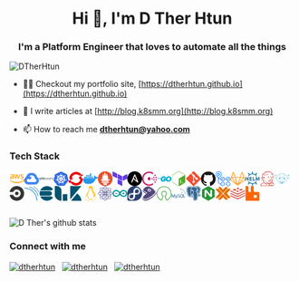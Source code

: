 <h1 align="center">Hi 👋, I'm D Ther Htun</h1>
<h3 align="center">I'm a Platform Engineer that loves to automate all the things</h3>
<p align="left"> <img src="https://komarev.com/ghpvc/?username=DTherHtun" alt="DTherHtun" /> </p>

- 👨‍💻  Checkout my portfolio site, [https://dtherhtun.github.io](https://dtherhtun.github.io)

- 📝  I write articles at [http://blog.k8smm.org](http://blog.k8smm.org)

- 📫  How to reach me **dtherhtun@yahoo.com**

### Tech Stack
<img align="left" alt="AWS" width="26px" src="./svg/amazonaws.svg" />
<img align="left" alt="GCP" width="26px" src="./svg/googlecloud.svg" />
<img align="left" alt="VMWARE" width="26px" src="./svg/vmware.svg" />
<img align="left" alt="Kubernetes" width="26px" src="./svg/kubernetes.svg" />
<img align="left" alt="Openshift" width="26px" src="./svg/redhatopenshift.svg" />
<img align="left" alt="Docker" width="26px" src="./svg/docker.svg" />
<img align="left" alt="Prometheus" width="26px" src="./svg/prometheus.svg" />
<img align="left" alt="Terraform" width="26px" src="./svg/terraform.svg" />
<img align="left" alt="Ansible" width="26px" src="./svg/ansible.svg" />
<img align="left" alt="Consul" width="26px" src="./svg/consul.svg" />
<img align="left" alt="Golang" width="26px" src="./svg/go.svg" />
<img align="left" alt="Bash" width="26px" src="./svg/gnubash.svg" />
<img align="left" alt="Git" width="26px" src="./svg/git.svg" />
<img align="left" alt="GitHub" width="26px" src="./svg/github.svg" />
<img align="left" alt="GithubActions" width="26px" src="./svg/githubactions.svg" />
<img align="left" alt="Gitlab" width="26px" src="./svg/gitlab.svg" />
<img align="left" alt="Helm" width="26px" src="./svg/helm.svg" />
<img align="left" alt="Jenkins" width="26px" src="./svg/jenkins.svg" />
<img align="left" alt="JenkinsX" width="26px" src="./svg/jenkinsx.svg" />
<img align="left" alt="Circleci" width="26px" src="./svg/circleci.svg" />
<img align="left" alt="Sonarqube" width="26px" src="./svg/sonarqube.svg" />
<img align="left" alt="Elasticsearch" width="26px" src="./svg/elasticsearch.svg" />
<img align="left" alt="Logstash" width="26px" src="./svg/logstash.svg" />
<img align="left" alt="Kibana" width="26px" src="./svg/kibana.svg" />
<img align="left" alt="Linux" width="26px" src="./svg/linux.svg" />
<img align="left" alt="Centos" width="26px" src="./svg/centos.svg" />
<img align="left" alt="Arduino" width="26px" src="./svg/arduino.svg" />
<img align="left" alt="Fedora" width="26px" src="./svg/fedora.svg" />
<img align="left" alt="gentoo" width="26px" src="./svg/gentoo.svg" />
<img align="left" alt="Opensource" width="26px" src="./svg/opensourceinitiative.svg" />
<img align="left" alt="Mysql" width="26px" src="./svg/mysql.svg" />
<img align="left" alt="Postgres" width="26px" src="./svg/postgresql.svg" />
<img align="left" alt="Nginx" width="26px" src="./svg/nginx.svg" />
<img align="left" alt="Proxmox" width="26px" src="./svg/proxmox.svg" />
<img align="left" alt="redis" width="26px" src="./svg/redis.svg" />
<img align="left" alt="rabbitmq" width="26px" src="./svg/rabbitmq.svg" />
<br>
<br>
<br>
<br>


![D Ther's github stats](https://github-readme-stats.vercel.app/api?username=DTherHtun&show_icons=true)


### Connect with me


<a href="https://linkedin.com/in/dtherhtun" target="__blank"><img align="center" src="https://cdn.jsdelivr.net/npm/simple-icons@3.0.1/icons/linkedin.svg" alt="dtherhtun" width="22px" /></a>  
<a href="https://fb.com/dtherhtun" target="__blank"><img align="center" src="https://cdn.jsdelivr.net/npm/simple-icons@3.0.1/icons/facebook.svg" alt="dtherhtun" width="22px" /></a>  
<a href="https://twitter.com/dtherhtun" target="__blank"><img align="center" src="https://cdn.jsdelivr.net/npm/simple-icons@v3/icons/twitter.svg" alt="dtherhtun" width="22px" /></a> 
